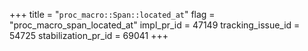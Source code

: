 +++
title = "`proc_macro::Span::located_at`"
flag = "proc_macro_span_located_at"
impl_pr_id = 47149
tracking_issue_id = 54725
stabilization_pr_id = 69041
+++
